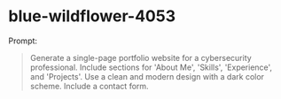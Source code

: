 # blue-wildflower-4053

Prompt:
> Generate a single-page portfolio website for a cybersecurity professional. Include sections for 'About Me', 'Skills', 'Experience', and 'Projects'. Use a clean and modern design with a dark color scheme. Include a contact form.